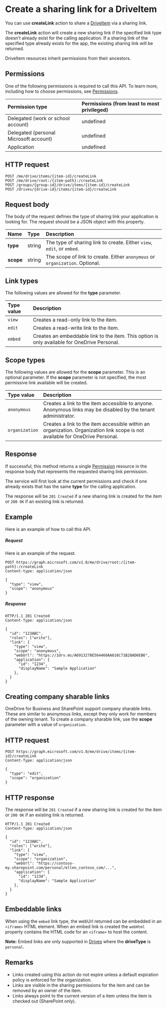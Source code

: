 # Create a sharing link for a DriveItem

You can use **createLink** action to share a [DriveItem](../resources/driveitem.md) via a sharing link.

The **createLink** action will create a new sharing link if the specified link type doesn't already exist for the calling application.
If a sharing link of the specified type already exists for the app, the existing sharing link will be returned.

DriveItem resources inherit permissions from their ancestors.

## Permissions
One of the following permissions is required to call this API. To learn more, including how to choose permissions, see [Permissions](../../../concepts/permissions_reference.md).

|Permission type      | Permissions (from least to most privileged)              | 
|:--------------------|:---------------------------------------------------------| 
|Delegated (work or school account) | undefined    | 
|Delegated (personal Microsoft account) | undefined    | 
|Application | undefined | 

## HTTP request
<!-- { "blockType": "ignored" } -->
```http
POST /me/drive/items/{item-id}/createLink
POST /me/drive/root:/{item-path}:/createLink
POST /groups/{group-id}/drive/items/{item-id}/createLink
POST /drives/{drive-id}/items/{item-id}/createLink
```

## Request body
The body of the request defines the type of sharing link your application is looking for.
The request should be a JSON object with this property.

| Name      | Type   | Description                                                                  |
|:----------|:-------|:-----------------------------------------------------------------------------|
| **type**  | string | The type of sharing link to create. Either `view`, `edit`, or `embed`.       |
| **scope** | string | The scope of link to create. Either `anonymous` or `organization`. Optional. |

## Link types
The following values are allowed for the **type** parameter.

| Type value | Description                                                                                  |
|:-----------|:---------------------------------------------------------------------------------------------|
| `view`     | Creates a read-only link to the item.                                                        |
| `edit`     | Creates a read-write link to the item.                                                       |
| `embed`    | Creates an embeddable link to the item. This option is only available for OneDrive Personal. |

## Scope types
The following values are allowed for the **scope** parameter. This is an
optional parameter. If the **scope** parameter is not specified, the most permissive
link available will be created.

| Type value     | Description                                                                                                                   |
|:---------------|:------------------------------------------------------------------------------------------------------------------------------|
| `anonymous`    | Creates a link to the item accessible to anyone. Anonymous links may be disabled by the tenant administrator.                 |
| `organization` | Creates a link to the item accessible within an organization. Organization link scope is not available for OneDrive Personal. |

## Response

If successful, this method returns a single [Permission](../resources/permission.md) resource in the response body that represents the requested sharing link permission.

The service will first look at the current permissions and check if one already exists that has the same **type** for the calling application.

The response will be `201 Created` if a new sharing link is created for the item or `200 OK` if an existing link is returned.

## Example
Here is an example of how to call this API.

##### Request
Here is an example of the request.

<!-- {
  "blockType": "request",
  "name": "item_createlink"
}-->
```http
POST https://graph.microsoft.com/v1.0/me/drive/root:/{item-path}:/createLink
Content-type: application/json

{
  "type": "view",
  "scope": "anonymous"
}
```

##### Response

<!-- { "blockType": "response", "@odata.type": "microsoft.graph.permission" } -->
```http
HTTP/1.1 201 Created
Content-Type: application/json

{
  "id": "123ABC",
  "roles": ["write"],
  "link": {
    "type": "view",
    "scope": "anonymous",
    "webUrl": "https://1drv.ms/A6913278E564460AA616C71B28AD6EB6",
    "application": {
      "id": "1234",
      "displayName": "Sample Application"
    },
  }
}
```

## Creating company sharable links

OneDrive for Business and SharePoint support company sharable links.
These are similar to anonymous links, except they only work for members of the owning tenant.
To create a company sharable link, use the **scope** parameter with a value of `organization`.

## HTTP request

<!-- { "blockType": "request", "name": "create-link-scoped", "scopes": "files.readwrite service.sharepoint" } -->
```
POST https://graph.microsoft.com/v1.0/me/drive/items/{item-id}/createLink
Content-Type: application/json

{
  "type": "edit",
  "scope": "organization"
}
```

## HTTP response

The response will be `201 Created` if a new sharing link is created for the item or `200 OK` if an existing link is returned.

<!-- { "blockType": "response", "@odata.type": "microsoft.graph.permission" } -->
```http
HTTP/1.1 201 Created
Content-Type: application/json

{
  "id": "123ABC",
  "roles": ["write"],
  "link": {
    "type": "view",
    "scope": "organization",
    "webUrl": "https://contoso-my.sharepoint.com/personal/ellen_contoso_com/...",
    "application": {
      "id": "1234",
      "displayName": "Sample Application"
    },
  }
}
```

## Embeddable links

When using the `embed` link type, the webUrl returned can be embedded in an `<iframe>` HTML element. 
When an embed link is created the `webHtml` property contains the HTML code for an `<iframe>` to host the content.

**Note:** Embed links are only supported in [Drives](../resources/drive.md) where the **driveType** is `personal`.

## Remarks

* Links created using this action do not expire unless a default expiration policy is enforced for the organization.
* Links are visible in the sharing permissions for the item and can be removed by an owner of the item.
* Links always point to the current version of a item unless the item is checked out (SharePoint only).

<!-- uuid: 8fcb5dbc-d5aa-4681-8e31-b001d5168d79
2015-10-25 14:57:30 UTC -->
<!-- {
  "type": "#page.annotation",
  "description": "item: createLink",
  "keywords": "",
  "section": "documentation",
  "tocPath": "OneDrive/Item/Create sharing link"
} -->
